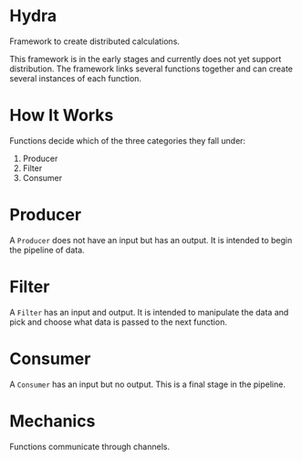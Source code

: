 Hydra
=====

Framework to create distributed calculations.

This framework is in the early stages and currently does not yet support distribution.  The framework links several functions together and can create several instances of each function.

How It Works
============

Functions decide which of the three categories they fall under:

1. Producer
2. Filter
3. Consumer

Producer
========

A ```Producer``` does not have an input but has an output.  It is intended to begin the pipeline of data.

Filter
======

A ```Filter``` has an input and output.  It is intended to manipulate the data and pick and choose what data is passed to the next function.

Consumer
========

A ```Consumer``` has an input but no output.  This is a final stage in the pipeline.

Mechanics
=========

Functions communicate through channels.
